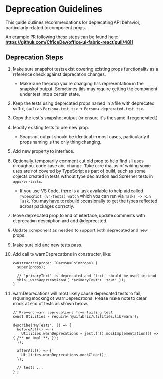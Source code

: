 # Deprecation Guidelines

This guide outlines recommendations for deprecating API behavior, particularly related to component props.

An example PR following these steps can be found here:
**https://github.com/OfficeDev/office-ui-fabric-react/pull/4811**

## Deprecation Steps
1. Make sure snapshot tests exist covering existing props functionality as a reference check against deprecation changes.
    - Make sure the prop you're changing has representation in the snapshot output. Sometimes this may require getting the component under test into a certain state.
1. Keep the tests using deprecated props named in a file with deprecated suffix, such as `Persona.test.tsx` -> `Persona.deprecated.test.tsx`.
1. Copy the test's snapshot output (or ensure it's the same if regenerated.)
1. Modify existing tests to use new prop.
    - Snapshot output should be identical in most cases, particularly if props naming is the only thing changing.
1. Add new property to interface.
1. Optionally, temporarily comment out old prop to help find all uses throughout code base and change. Take care that as of writing some uses are not covered by TypeScript as part of build, such as some objects created in tests without type declaration and Screener tests in `apps/vr-tests`.
    - If you use VS Code, there is a task available to help aid called `Typescript (vr-tests) watch` which you can run via `Tasks -> Run Task`. You may have to rebuild occasionally to get the types reflected across packages correctly.
1. Move deprecated prop to end of interface, update comments with deprecation description and add @deprecated.
1. Update component as needed to support both deprecated and new props.
1. Make sure old and new tests pass.
1. Add call to warnDeprecations in constructor, like:

    ```tsx
    constructor(props: IPersonaCoinProps) {
      super(props);

      // 'primaryText' is deprecated and 'text' should be used instead
      this._warnDeprecations({ 'primaryText': 'text' });
    }
    ```
1. warnDeprecations will most likely cause deprecated tests to fail, requiring mocking of warnDeprecations. Please make note to clear mock at end of tests as shown below.

    ```tsx
    // Prevent warn deprecations from failing test
    const Utilities = require('@uifabric/utilities/lib/warn');

    describe('MyTests', () => {
      beforeAll(() => {
        Utilities.warnDeprecations = jest.fn().mockImplementation(() => { /** no impl **/ });
      });

      afterAll(() => {
        Utilities.warnDeprecations.mockClear();
      });

      // tests ...
    });
    ```


